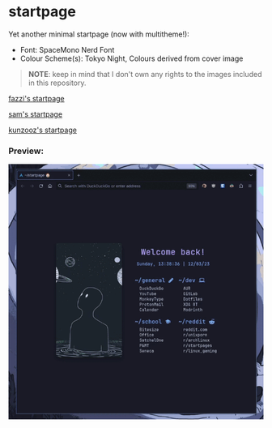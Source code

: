 # startpage

Yet another minimal startpage (now with multitheme!):
- Font: SpaceMono Nerd Font
- Colour Scheme(s): Tokyo Night, Colours derived from cover image

> **NOTE**: keep in mind that I don't own any rights to the images included in this repository.

[fazzi's startpage](https://fazzi.gitlab.io/startpage/fazzi/ "fazzi's startpage")

[sam's startpage](https://fazzi.gitlab.io/startpage/sam/ "sam's startpage")

[kunzooz's startpage](https://fazzi.gitlab.io/startpage/kunzooz/ "kunzooz's startpage")

### Preview:

![img](preview.gif)
